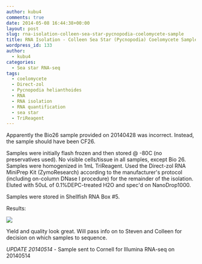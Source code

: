 ```yaml
---
author: kubu4
comments: true
date: 2014-05-08 16:44:38+00:00
layout: post
slug: rna-isolation-colleen-sea-star-pycnopodia-coelomycete-sample
title: RNA Isolation - Colleen Sea Star (Pycnopodia) Coelomycete Sample
wordpress_id: 133
author:
  - kubu4
categories:
  - Sea star RNA-seq
tags:
  - coelomycete
  - Direct-zol
  - Pycnopodia helianthoides
  - RNA
  - RNA isolation
  - RNA quantification
  - sea star
  - TriReagent
---
```


Apparently the Bio26 sample provided on 20140428 was incorrect. Instead, the sample should have been CF26.

Samples were initially flash frozen and then stored @ -80C (no preservatives used). No visible cells/tissue in all samples, except Bio 26. Samples were homogenized in 1mL TriReagent. Used the Direct-zol RNA MiniPrep Kit (ZymoResearch) according to the manufacturer's protocol (including on-column DNase I procedure) for the remainder of the isolation. Eluted with 50uL of 0.1%DEPC-treated H2O and spec'd on NanoDrop1000.

Samples were stored in Shellfish RNA Box #5.

Results:

![](https://eagle.fish.washington.edu/Arabidopsis/20140508%20-%20RNA%20DNased%20Sea%20star%20CF26%20ODs.JPG)

Yield and quality look great. Will pass info on to Steven and Colleen for decision on which samples to sequence.

_UPDATE 20140514_ - Sample sent to Cornell for Illumina RNA-seq on 20140514
